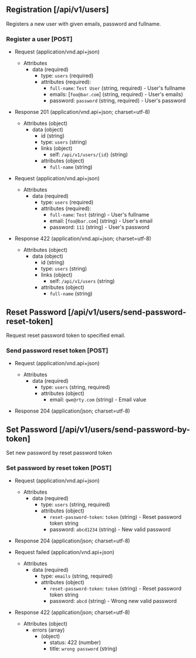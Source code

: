 ## Registration [/api/v1/users]
Registers a new user with given emails, password and fullname.
### Register a user [POST]

+ Request (application/vnd.api+json)
    + Attributes
        + data (required)
            + type: `users` (required)
            + attributes (required):
                + `full-name`: `Test User`        (string, required) - User's fullname
                + emails:    [`foo@bar.com`]   (string, required) - User's emails)
                + password: `password`         (string, required) - User's password
                
+ Response 201 (application/vnd.api+json; charset=utf-8)
    + Attributes (object)
        + data (object)
            + id                    (string)
            + type: `users` (string)
            + links (object)
                + self: `/api/v1/users/{id}` (string)
            + attributes (object)
                + `full-name`          (string)

+ Request (application/vnd.api+json)
    + Attributes
        + data (required)
            + type: `users` (required)
            + attributes (required):
                + `full-name`: `Test`            (string) - User's fullname
                + email:    [`foo@bar.com`]   (string) - User's email
                + password: `111`             (string) - User's password
                
+ Response 422 (application/vnd.api+json; charset=utf-8)
    + Attributes (object)
        + data (object)
            + id                    (string)
            + type: `users` (string)
            + links (object)
                + self: `/api/v1/users` (string)
            + attributes (object)
                + `full-name`          (string)

## Reset Password [/api/v1/users/send-password-reset-token]
Request reset password token to specified email.
### Send password reset token [POST]

+ Request (application/vnd.api+json)
    + Attributes
        + data (required)
            + type: `users` (string, required)
            + attributes (object)
                + email: `qwe@rty.com` (string) - Email value

+ Response 204 (application/json; charset=utf-8)

## Set Password [/api/v1/users/send-password-by-token]
Set new password by reset password token
### Set password by reset token [POST]

+ Request (application/vnd.api+json)
    + Attributes
        + data (required)
            + type: `users` (string, required)
            + attributes (object)
                + `reset-password-token`: `token` (string) - Reset password token string
                + password: `abcd1234`          (string) - New valid password
                
+ Response 204 (application/json; charset=utf-8)

+ Request failed (application/vnd.api+json)
    + Attributes
        + data (required)
            + type: `emails` (string, required)
            + attributes (object)
                + `reset-password-token`: `token` (string) - Reset password token string
                + password: `abcd`              (string) - Wrong new valid password

+ Response 422 (application/json; charset=utf-8)
    + Attributes (object)
        + errors (array)
            + (object)
                + status: 422 (number)
                + title: `wrong password` (string)

